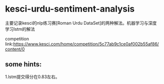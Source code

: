 # kesci-urdu-sentiment-analysis
主要记录kesci的nlp练习赛[Roman Urdu DataSet]的两种解法。机器学习与深度学习lstm的解法

competition link:https://www.kesci.com/home/competition/5c77ab9c1ce0af002b55af86/content/0

## some hints:
1.lstm提交得分在0.83左右。
